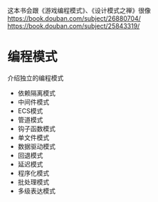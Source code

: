 这本书会跟《游戏编程模式》、《设计模式之禅》很像
https://book.douban.com/subject/26880704/
https://book.douban.com/subject/25843319/


# 编程模式
介绍独立的编程模式

- 依赖隔离模式 
- 中间件模式 
- ECS模式 
- 管道模式 
- 钩子函数模式 
- 单文件模式 
- 数据驱动模式
- 回退模式 
- 延迟模式 
- 程序化模式 
- 批处理模式 
- 多级表达模式 

<!-- - 事件驱动模式
- 时空复用模式
- 预处理模式
- GPU Driven模式 -->

<!-- # 综合应用
应用多个编程模式，实现3D引擎和编辑器的典型需求

- 多线程渲染
- 自定义材质
- 扩展编辑器UI
- 热更新
- GPU Driven Render Pipeline -->